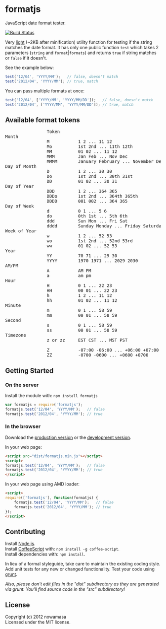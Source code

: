 # formatjs

JavaScript date format tester.

[![Build Status](https://secure.travis-ci.org/nowamasa/formatjs.png?branch=master)](http://travis-ci.org/nowamasa/formatjs)

Very [light](https://raw.github.com/nowamasa/formatjs/master/dist/formatjs.min.js) (~2KB after minification) utility function for testing if the string matches the date format.
It has only one public function `test` which takes 2 parameters (`string` and `format`|`formats`) and returns `true` if string matches or `false` if it doesn't.

See the example below:
```javascript
test('12/04', 'YYYY/MM');   // false, doesn't match
test('2012/04', 'YYYY/MM'); // true, match
```
You can pass multiple formats at once:
```javascript
test('12/04', ['YYYY/MM', 'YYYY/MM/DD']);   // false, doesn't match
test('2012/04', ['YYYY/MM', 'YYYY/MM/DD']); // true, match
```

## Available format tokens
<pre>
                Token
Month
                M           1 2 ... 11 12
                Mo	        1st 2nd ... 11th 12th
                MM	        01 02 ... 11 12
                MMM	        Jan Feb ... Nov Dec
                MMMM	    January February ... November December
Day of Month
                D	        1 2 ... 30 30
                Do	        1st 2nd ... 30th 31st
                DD	        01 02 ... 30 31
Day of Year
                DDD	        1 2 ... 364 365
                DDDo	    1st 2nd ... 364th 365th
                DDDD	    001 002 ... 364 365
Day of Week
                d	        0 1 ... 5 6
                do	        0th 1st ... 5th 6th
                ddd	        Sun Mon ... Fri Sat
                dddd	    Sunday Monday ... Friday Saturday
Week of Year
                w	        1 2 ... 52 53
                wo	        1st 2nd ... 52nd 53rd
                ww	        01 02 ... 52 53
Year
                YY	        70 71 ... 29 30
                YYYY	    1970 1971 ... 2029 2030
AM/PM
                A	        AM PM
                a	        am pm
Hour
                H	        0 1 ... 22 23
                HH	        00 01 ... 22 23
                h	        1 2 ... 11 12
                hh	        01 02 ... 11 12
Minute
                m	        0 1 ... 58 59
                mm	        00 01 ... 58 59
Second
                s	        0 1 ... 58 59
                ss	        00 01 ... 58 59
Timezone
                z or zz	    EST CST ... MST PST

                Z	        -07:00 -06:00 ... +06:00 +07:00
                ZZ	        -0700 -0600 ... +0600 +0700
</pre>


## Getting Started
### On the server
Install the module with: `npm install formatjs`

```javascript
var formatjs = require('formatjs');
formatjs.test('12/04', 'YYYY/MM');   // false
formatjs.test('2012/04', 'YYYY/MM'); // true
```

### In the browser
Download the [production version][min] or the [development version][max].

[min]: https://raw.github.com/nowamasa/formatjs/master/dist/formatjs.min.js
[max]: https://raw.github.com/nowamasa/formatjs/master/dist/formatjs.js

In your web page:

```html
<script src="dist/formatjs.min.js"></script>
<script>
formatjs.test('12/04', 'YYYY/MM');   // false
formatjs.test('2012/04', 'YYYY/MM'); // true
</script>
```

In your web page using AMD loader:

```html
<script>
require(['formatjs'], function(formatjs) {
    formatjs.test('12/04', 'YYYY/MM');   // false
    formatjs.test('2012/04', 'YYYY/MM'); // true
});
</script>
```

## Contributing
Install [Node.js](http://nodejs.org/).<br>
Install [CoffeeScript](http://coffeescript.org/) with: `npm install -g coffee-script`.<br>
Install dependencies with: `npm install`.<br>

In lieu of a formal styleguide, take care to maintain the existing coding style. Add unit tests for any new or changed functionality. Test your code using [grunt](https://github.com/cowboy/grunt).

_Also, please don't edit files in the "dist" subdirectory as they are generated via grunt. You'll find source code in the "src" subdirectory!_

## License
Copyright (c) 2012 nowamasa  
Licensed under the MIT license.
